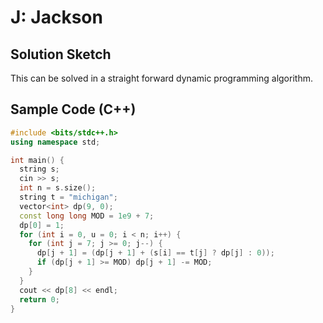 # J: Jackson

## Solution Sketch

This can be solved in a straight forward dynamic programming algorithm.

## Sample Code (C++)

```c++
#include <bits/stdc++.h>
using namespace std;

int main() {
  string s;
  cin >> s;
  int n = s.size();
  string t = "michigan";
  vector<int> dp(9, 0);
  const long long MOD = 1e9 + 7;
  dp[0] = 1;
  for (int i = 0, u = 0; i < n; i++) {
    for (int j = 7; j >= 0; j--) {
      dp[j + 1] = (dp[j + 1] + (s[i] == t[j] ? dp[j] : 0));
      if (dp[j + 1] >= MOD) dp[j + 1] -= MOD;
    }
  }
  cout << dp[8] << endl;
  return 0;
}
```